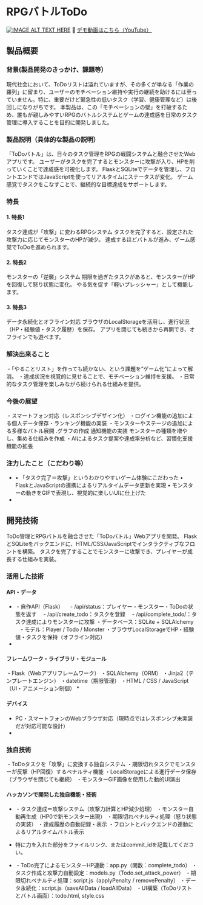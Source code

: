 # RPGバトルToDo

[![IMAGE ALT TEXT HERE](https://jphacks.com/wp-content/uploads/2025/05/JPHACKS2025_ogp.jpg)](https://www.youtube.com/watch?v=lA9EluZugD8)
🎥 [デモ動画はこちら（YouTube）](https://youtu.be/NEEN3cgkwik)

## 製品概要
### 背景(製品開発のきっかけ、課題等）
現代社会において、ToDoリストは溢れていますが、その多くが単なる「作業の羅列」に留まり、ユーザーのモチベーション維持や実行の継続を助けるには至っていません。特に、重要だけど緊急性の低いタスク（学習、健康管理など）は後回しになりがちです。
本製品は、この「モチベーションの壁」を打破するため、誰もが親しみやすいRPGのバトルシステムとゲームの達成感を日常のタスク管理に導入することを目的に開発しました。

### 製品説明（具体的な製品の説明）
「ToDoバトル」は、日々のタスク管理をRPGの戦闘システムと融合させたWebアプリです。
ユーザーがタスクを完了するとモンスターに攻撃が入り、HPを削っていくことで達成感を可視化します。
FlaskとSQLiteでデータを管理し、フロントエンドではJavaScriptを使ってリアルタイムにステータスが変化。
ゲーム感覚でタスクをこなすことで、継続的な目標達成をサポートします。
### 特長
#### 1. 特長1
タスク達成が「攻撃」に変わるRPGシステム
タスクを完了すると、設定された攻撃力に応じてモンスターのHPが減少。
達成するほどバトルが進み、ゲーム感覚でToDoを進められます。
#### 2. 特長2
モンスターの「逆襲」システム
期限を過ぎたタスクがあると、モンスターがHPを回復して怒り状態に変化。
やる気を促す「軽いプレッシャー」として機能します。
#### 3. 特長3
データ永続化とオフライン対応
ブラウザのLocalStorageを活用し、進行状況（HP・経験値・タスク履歴）を保存。
アプリを閉じても続きから再開でき、オフラインでも遊べます。
### 解決出来ること
・「やることリスト」を作っても続かない、という課題を“ゲーム化”によって解消。
・達成状況を視覚的に見せることで、モチベーション維持を支援。
・日常的なタスク管理を楽しみながら続けられる仕組みを提供。
### 今後の展望
・スマートフォン対応（レスポンシブデザイン化）
・ログイン機能の追加による個人データ保存・ランキング機能の実装
・モンスターやステージの追加による多様なバトル展開
.グラフの作成
通知機能の実装
モンスターの種類を増やし、集める仕組みを作成
・AIによるタスク提案や達成率分析など、習慣化支援機能の拡張
### 注力したこと（こだわり等）
* •	「タスク完了＝攻撃」というわかりやすいゲーム体験にこだわった
	•	FlaskとJavaScriptの連携によるリアルタイムデータ更新を実現
	•	モンスターの動きをGIFで表現し、視覚的に楽しいUIに仕上げた
* 

## 開発技術
ToDo管理とRPGバトルを融合させた「ToDoバトル」Webアプリを開発。
FlaskとSQLiteをバックエンドに、HTML/CSS/JavaScriptでインタラクティブなフロントを構築。
タスクを完了することでモンスターに攻撃でき、プレイヤーが成長する仕組みを実装。
### 活用した技術
#### API・データ
*  ・自作API（Flask）
　- /api/status：プレイヤー・モンスター・ToDoの状態を返す
　- /api/create_todo：タスクを登録
　- /api/complete_todo/<id>：タスク達成によりモンスターに攻撃
・データベース：SQLite + SQLAlchemy
　- モデル：Player / Todo / Monster
・ブラウザLocalStorageでHP・経験値・タスクを保持（オフライン対応）
* 

#### フレームワーク・ライブラリ・モジュール
・Flask（Webアプリフレームワーク）
・SQLAlchemy（ORM）
・Jinja2（テンプレートエンジン）
・datetime（期限管理）
・HTML / CSS / JavaScript（UI・アニメーション制御）
* 

#### デバイス
* PC・スマートフォンのWebブラウザ対応（現時点ではレスポンシブ未実装だが対応可能な設計）
* 

### 独自技術
・ToDoタスクを「攻撃」に変換する独自システム
・期限切れタスクでモンスターが反撃（HP回復）するペナルティ機能
・LocalStorageによる進行データ保存（ブラウザを閉じても継続）
・モンスターGIF画像を使用した動的UI演出
#### ハッカソンで開発した独自機能・技術
* ・タスク達成＝攻撃システム（攻撃力計算とHP減少処理）
・モンスター自動再生成（HP0で新モンスター出現）
・期限切れペナルティ処理（怒り状態の実装）
・達成履歴の自動記録・表示
・フロントとバックエンドの連動によるリアルタイムバトル表示

* 特に力を入れた部分をファイルリンク、またはcommit_idを記載してください。
* ・ToDo完了によるモンスターHP連動：app.py（関数：complete_todo）
・タスク作成と攻撃力自動設定：models.py（Todo.set_attack_power）
・期限切れペナルティ処理：script.js（applyPenalty / removePenalty）
・データ永続化：script.js（saveAllData / loadAllData）
・UI構築（ToDoリストとバトル画面）：todo.html, style.css
